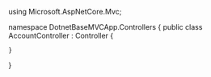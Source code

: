 using Microsoft.AspNetCore.Mvc;

namespace DotnetBaseMVCApp.Controllers
{
public class AccountController : Controller
{

    }

}
